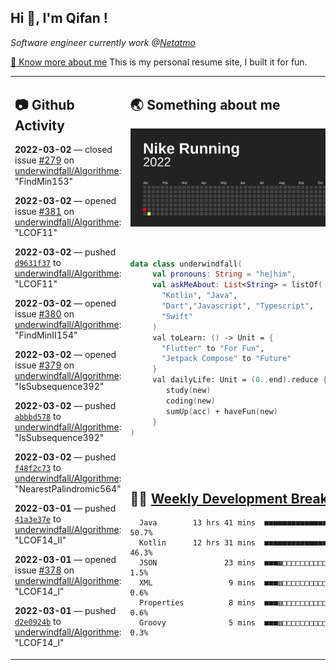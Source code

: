 <h2> Hi 👋, I'm Qifan ! </h2>
<p><em>Software engineer currently work @<a href="https://www.netatmo.com">Netatmo</a>
</em></p><p><a href="https://qifanyang.com/resume" target="_blank"> 🔭 Know more about me</a> This is my personal resume site, I built it for fun.</p>
<table><tr><td valign="top" rowspan="2">

 ## 📷 Github Activity
 <!-- githubActivity starts -->
  **2022-03-02** — closed issue [#279](https://api.github.com/repos/underwindfall/Algorithme/issues/279) on [underwindfall/Algorithme](https://api.github.com/repos/underwindfall/Algorithme): "FindMin153"

  **2022-03-02** — opened issue [#381](https://api.github.com/repos/underwindfall/Algorithme/issues/381) on [underwindfall/Algorithme](https://api.github.com/repos/underwindfall/Algorithme): "LCOF11"

  **2022-03-02** — pushed [`d9631f37`](https://github.com/underwindfall/Algorithme/commit/d9631f3758f06950cb96064cc33d4a7e4fda88bf) to [underwindfall/Algorithme](https://api.github.com/repos/underwindfall/Algorithme): "LCOF11"

  **2022-03-02** — opened issue [#380](https://api.github.com/repos/underwindfall/Algorithme/issues/380) on [underwindfall/Algorithme](https://api.github.com/repos/underwindfall/Algorithme): "FindMinII154"

  **2022-03-02** — opened issue [#379](https://api.github.com/repos/underwindfall/Algorithme/issues/379) on [underwindfall/Algorithme](https://api.github.com/repos/underwindfall/Algorithme): "IsSubsequence392"

  **2022-03-02** — pushed [`abbbd578`](https://github.com/underwindfall/Algorithme/commit/abbbd57835fe887e0946890cc8c4b93175860de0) to [underwindfall/Algorithme](https://api.github.com/repos/underwindfall/Algorithme): "IsSubsequence392"

  **2022-03-02** — pushed [`f48f2c73`](https://github.com/underwindfall/Algorithme/commit/f48f2c7341948a7372c89831a96b1f16f80c1534) to [underwindfall/Algorithme](https://api.github.com/repos/underwindfall/Algorithme): "NearestPalindromic564"

  **2022-03-01** — pushed [`41a3e37e`](https://github.com/underwindfall/Algorithme/commit/41a3e37e2814d578e2b2d31acc6eab94ca39a6c9) to [underwindfall/Algorithme](https://api.github.com/repos/underwindfall/Algorithme): "LCOF14_II"

  **2022-03-01** — opened issue [#378](https://api.github.com/repos/underwindfall/Algorithme/issues/378) on [underwindfall/Algorithme](https://api.github.com/repos/underwindfall/Algorithme): "LCOF14_I"

  **2022-03-01** — pushed [`d2e0924b`](https://github.com/underwindfall/Algorithme/commit/d2e0924b027f4faaa0a86bde3f4b823850a5390f) to [underwindfall/Algorithme](https://api.github.com/repos/underwindfall/Algorithme): "LCOF14_I"
 <!-- githubActivity ends -->
 </td><td valign="top">

 ## 🌏 Something about me
 <!-- profile starts -->
 <a href="https://github.com/underwindfall" width="100%">
   <img src="https://github.com/underwindfall/GitHubPoster/blob/main/examples/nike.svg"/>
 </a>
 <br/>
 <br/>
 <br/>

 ```kotlin
 data class underwindfall(
      val pronouns: String = "he|him",
      val askMeAbout: List<String> = listOf(
        "Kotlin", "Java",
        "Dart","Javascript", "Typescript",
        "Swift"
      )
      val toLearn: () -> Unit = {
        "Flutter" to "For Fun",
        "Jetpack Compose" to "Future"
      }
      val dailyLife: Unit = (0..end).reduce { acc, new ->
         study(new)
         coding(new)
         sumUp(acc) + haveFun(new)
      }
 )
 ```
 <!-- profile ends -->
 </td></tr><tr><td valign="top">

 ## 🏊‍♂️ <a href="https://gist.github.com/underwindfall/377ee88ba1fabd1e93516e48ca9c61eb" target="_blank">Weekly Development Breakdown</a>
  <!-- codeTime starts -->
  ```text
    Java        13 hrs 41 mins  ■■■■■■■■■■■■■■■▦□□□□□□□□  50.7%
    Kotlin      12 hrs 31 mins  ■■■■■■■■■■■■■■▥□□□□□□□□□  46.3%
    JSON               23 mins  ■■■▦□□□□□□□□□□□□□□□□□□□□   1.5%
    XML                 9 mins  ■■■▥□□□□□□□□□□□□□□□□□□□□   0.6%
    Properties          8 mins  ■■■▥□□□□□□□□□□□□□□□□□□□□   0.6%
    Groovy              5 mins  ■■■▥□□□□□□□□□□□□□□□□□□□□   0.3%
  ```
  <!-- codeTime starts -->
  </td></tr></table>